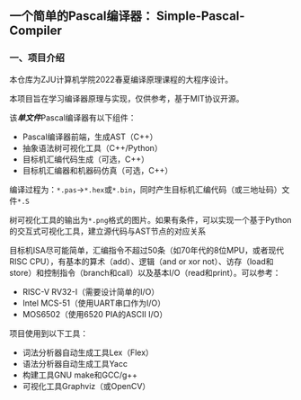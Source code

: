 ## 一个简单的Pascal编译器： Simple-Pascal-Compiler

### 一、项目介绍

本仓库为ZJU计算机学院2022春夏编译原理课程的大程序设计。

本项目旨在学习编译器原理与实现，仅供参考，基于MIT协议开源。

该***单文件***Pascal编译器有以下组件：

- Pascal编译器前端，生成AST（C++）
- 抽象语法树可视化工具（C++/Python）
- 目标机汇编代码生成（可选，C++）
- 目标机汇编器和机器码仿真（可选，C++）

编译过程为：`*.pas`->`*.hex`或`*.bin`，同时产生目标机汇编代码（或三地址码）文件`*.S`

树可视化工具的输出为`*.png`格式的图片。如果有条件，可以实现一个基于Python的交互式可视化工具，建立源代码与AST节点的对应关系

目标机ISA尽可能简单，汇编指令不超过50条（如70年代的8位MPU，或者现代RISC CPU），有基本的算术（add）、逻辑（and or xor not）、访存（load和store）和控制指令（branch和call）以及基本I/O（read和print）。可以参考：

- RISC-V RV32-I（需要设计简单的I/O）
- Intel MCS-51（使用UART串口作为I/O）
- MOS6502（使用6520 PIA的ASCII I/O）

项目使用到以下工具：

- 词法分析器自动生成工具Lex（Flex）
- 语法分析器自动生成工具Yacc
- 构建工具GNU make和GCC/g++
- 可视化工具Graphviz（或OpenCV）

建议在Linux环境下（Docker/VM/wsl）进行开发。

### 二、工程结构

``` bash
---- / ---- src ---- pc 编译器前后端源码
       |        |
       |        ---- vis 可视化工具源码
       |        |
       |        ---- （asm 汇编器源码）
       |        |
       |        ---- （sim 仿真器源码）
       |
       ---- release 本工具链可以直接执行的二进制文件
       |
       ---- doc 实现参考文档
       |
       ---- demo 测试过程中使用到的Pascal源代码
       |
       ---- README.md 本说明文档
       |
       ---- LICENSE 
       |
       ---- Makefile
       |
       ---- .gitignore
```

### 三、项目进度

- [x] 建立项目仓库，确定需要实现的Pascal语言标准
  - 语言标准参考`./doc/Pascal_User_Manual_and_Report_Fourth_Edition.pdf`
  - 词法分析（Lex）实现参考：
    - <https://opensource.apple.com/source/flex/flex-26/flex/examples/manual/pascal.lex>
    - <https://github.com/yinxiaojian/pascal-compiler/blob/master/lex.l>
  - 语法分析（Yacc）实现参考：
    - <https://github.com/yinxiaojian/pascal-compiler/blob/master/yacc.y>
- [ ] 实现编译器前端
  - [ ] 词法分析器（需要移除注释）
  - [ ] 语法分析器
    - [ ] 常量的实现
      - [ ] 无符号或有符号数常量
      - [ ] 标识符常量（Maxint/True/False）
      - [ ] 字符串常量
    - [ ] 类型系统的实现（类型定义和变量定义）
      - [ ] 简单数据类型
        - [ ] 实数类型：
          - [ ] Boolean
          - [ ] Integer
          - [ ] Char
          - [ ] Real
        - [ ] 序数类型：
          - [ ] 枚举类型
          - [ ] 子域类型
      - [ ] 结构化数据类型
        - [ ] 数组类型
        - [ ] 集合类型
        - [ ] 记录类型
      - [ ] 指针类型
    - [ ] 运算符的实现
      - [ ] 算术运算
      - [ ] 关系运算
      - [ ] 布尔运算
    - [ ] 语句的实现
      - [ ] 赋值语句（... := ...）
      - [ ] 过程调用语句
      - [ ] goto语句
      - [ ] 结构化语句
        - [ ] 复合语句（begin ... end）
        - [ ] 条件语句
          - [ ] if ... then ... else ...
          - [ ] case ... of ...
        - [ ] 循环语句
          - [ ] while ... do ...
          - [ ] repeat ... until ...
          - [ ] for ... := ... to ... do ...
          - [ ] with ... do ...
    - [ ] 块和作用域的精细控制
    - [ ] Procedure和Function
    - [ ] 部分内置函数（输入、输出）
- [ ] 实现编译器后端
- [ ] 实现语法树可视化
- [ ] 实现汇编器、仿真器
- [ ] 完成仿真器或实机测试

### 三、词法分析 - 正则表达式

### 四、语法分析 - EBNF
